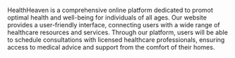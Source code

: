 HealthHeaven is a comprehensive online platform dedicated to promot optimal health and well-being for individuals of all ages. Our website provides a user-friendly interface, connecting users with a wide range of healthcare resources and services.
Through our platform, users will be able to schedule consultations with licensed healthcare professionals, ensuring access to medical advice and support from the comfort of their homes.
